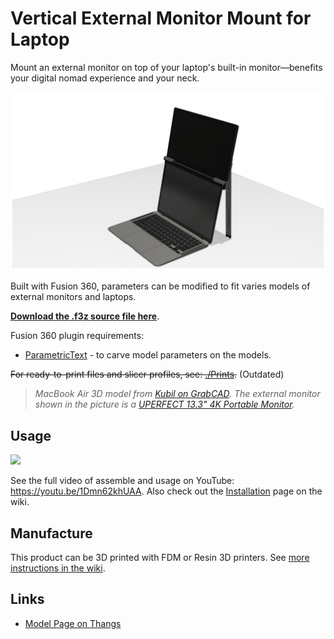 # Vertical External Monitor Mount for Laptop

Mount an external monitor on top of your laptop's built-in monitor—benefits your digital nomad experience and your neck.

![](./images/Picture.png)

Built with Fusion 360, parameters can be modified to fit varies models of external monitors and laptops.

**[Download the .f3z source file here](https://github.com/zetavg/Vertical-External-Monitor-Mount-for-Laptop/blob/main/Vertical%20External%20Monitor%20Mount%20for%20Laptop.f3z?raw=true)**.

Fusion 360 plugin requirements:

* [ParametricText](https://apps.autodesk.com/FUSION/en/Detail/Index?id=2114937992453312456) - to carve model parameters on the models.

~~For ready-to-print files and slicer profiles, see: [./Prints](https://github.com/zetavg/Vertical-External-Monitor-Mount-for-Laptop/tree/main/Prints#materials).~~ (Outdated)

> *MacBook Air 3D model from 
[Kubil on GrabCAD](https://grabcad.com/library/macbook-air-2019-1). The external monitor shown in the picture is a [UPERFECT 13.3" 4K Portable Monitor](https://grabcad.com/library/uperfect-4k-portable-monitor-for-laptop-13-3-uhd-3840x2160-1).*

## Usage

![](./images/Usage.gif)

See the full video of assemble and usage on YouTube: https://youtu.be/1Dmn62khUAA. Also check out the [Installation](https://github.com/zetavg/Vertical-External-Monitor-Mount-for-Laptop/wiki/Installation) page on the wiki.

## Manufacture

This product can be 3D printed with FDM or Resin 3D printers. See [more instructions in the wiki](https://github.com/zetavg/Vertical-External-Monitor-Mount-for-Laptop/wiki/Manufacture).

## Links

* [Model Page on Thangs](https://thangs.com/designer/zetavg/3d-model/Vertical%20External%20Monitor%20Mount%20for%20Laptop-767478?manualModelView=true)
